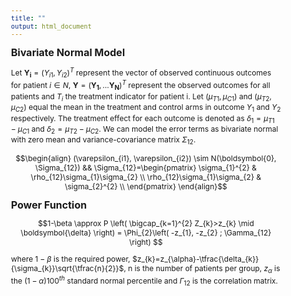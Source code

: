 ```yaml
---
title: ""
output: html_document
---
```

<style type="text/css">

body{ /* Normal  */
      font-size: 12px;
  }
  
title {
  font-size: 38px;
  color: DarkRed;
}
</style>

 <font size="3">  **Bivariate Normal Model** </font>

Let $\mathbf{Y_{i}}=(Y_{i1}, Y_{i2})^{T}$ represent the vector of observed continuous outcomes for patient $i \in N$, $\mathbf{Y}=(\mathbf{Y_{1}},\ldots \mathbf{Y_{N}})^{T}$ represent the observed outcomes for all patients and $T_{i}$ the treatment indicator for patient i. Let $(\mu_{T1}, \mu_{C1})$ and $(\mu_{T2}, \mu_{C2})$ equal the mean in the treatment and control arms in outcome $Y_{1}$ and $Y_{2}$ respectively. The treatment effect for each outcome is denoted as $\delta_{1}=\mu_{T1}-\mu_{C1}$ and $\delta_{2}=\mu_{T2}-\mu_{C2}$. We can model the error terms as bivariate normal with zero mean and variance-covariance matrix $\Sigma_{12}$.

$$\begin{align}
(\varepsilon_{i1}, \varepsilon_{i2}) \sim N(\boldsymbol{0}, \Sigma_{12}) &&
\Sigma_{12}=\begin{pmatrix}
\sigma_{1}^{2} & \rho_{12}\sigma_{1}\sigma_{2}  \\
\rho_{12}\sigma_{1}\sigma_{2} & \sigma_{2}^{2}   \\
\end{pmatrix}
\end{align}$$

 <font size="3">  **Power Function** </font>

$$1-\beta \approx P \left( \bigcap_{k=1}^{2} Z_{k}>z_{k} \mid \boldsymbol{\delta} \right) = \Phi_{2}\left( -z_{1}, -z_{2} ; \Gamma_{12} \right) $$

where $1-\beta$ is the required power, $z_{k}=z_{\alpha}-\tfrac{\delta_{k}}{\sigma_{k}}\sqrt{\tfrac{n}{2}}$, n is the number of patients per group, $z_{\alpha}$ is the $(1- \alpha )100^{th}$ standard normal percentile and $\Gamma_{12}$ is the correlation matrix.
